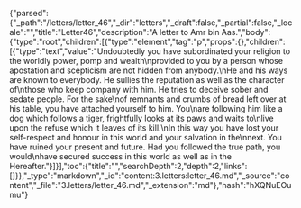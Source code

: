 {"parsed":{"_path":"/letters/letter_46","_dir":"letters","_draft":false,"_partial":false,"_locale":"","title":"Letter46","description":"A letter to Amr bin Aas.","body":{"type":"root","children":[{"type":"element","tag":"p","props":{},"children":[{"type":"text","value":"Undoubtedly you have subordinated your religion to the worldly power, pomp and wealth\nprovided to you by a person whose apostation and scepticism are not hidden from anybody.\nHe and his ways are known to everybody. He sullies the reputation as well as the character of\nthose who keep company with him. He tries to deceive sober and sedate people. For the sake\nof remnants and crumbs of bread left over at his table, you have attached yourself to him. You\nare following him like a dog which follows a tiger, frightfully looks at its paws and waits to\nlive upon the refuse which it leaves of its kill.\nIn this way you have lost your self-respect and honour in this world and your salvation in the\nnext. You have ruined your present and future. Had you followed the true path, you would\nhave secured success in this world as well as in the Hereafter."}]}],"toc":{"title":"","searchDepth":2,"depth":2,"links":[]}},"_type":"markdown","_id":"content:3.letters:letter_46.md","_source":"content","_file":"3.letters/letter_46.md","_extension":"md"},"hash":"hXQNuEOumu"}